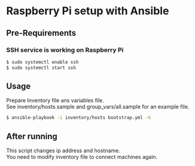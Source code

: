 Raspberry Pi setup with Ansible
===

Pre-Requirements
---

### SSH service is working on Raspberry Pi

``` sh
$ sudo systemctl enable ssh
$ sudo systemctl start ssh
```

Usage
---

Prepare Inventory file ans variables file.  
See inventory/hosts.sample and group_vars/all.sample for an example file.  

``` sh
$ ansible-playbook -i inventory/hosts bootstrap.yml -k
```

After running
---

This script changes ip address and hostname.  
You need to modify inventory file to connect machines again.  
